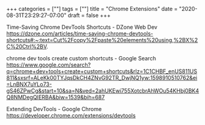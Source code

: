 +++
categories = [""]
tags = [""]
title = "Chrome Extensions"
date = "2020-08-31T23:29:27-07:00"
draft = false
+++

Time-Saving Chrome DevTools Shortcuts - DZone Web Dev
https://dzone.com/articles/time-saving-chrome-devtools-shortcuts#:~:text=Cut%2Fcopy%2Fpaste%20elements%20using,%2BX%2C%20Ctrl%2BV.

chrome dev tools create custom shortcuts - Google Search
https://www.google.com/search?q=chrome+dev+tools+create+custom+shortcuts&rlz=1C1CHBF_enUS811US811&sxsrf=ALeKk00TYJqsDkCH4ZNvG92TR_DwjNQ1yw:1598910510762&ei=LnBNX7uYLo73-gS46ZPwCg&start=10&sa=N&ved=2ahUKEwi755XotcbrAhWOu54KHbj0BK4Q8NMDegQIERBA&biw=1539&bih=687

Extending DevTools - Google Chrome
https://developer.chrome.com/extensions/devtools

